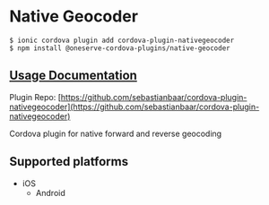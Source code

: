 # Native Geocoder

```
$ ionic cordova plugin add cordova-plugin-nativegeocoder
$ npm install @oneserve-cordova-plugins/native-geocoder
```

## [Usage Documentation](https://oneserve.gitbook.io/oneserve-cordova-plugins/plugins/native-geocoder/)

Plugin Repo: [https://github.com/sebastianbaar/cordova-plugin-nativegeocoder](https://github.com/sebastianbaar/cordova-plugin-nativegeocoder)

Cordova plugin for native forward and reverse geocoding

## Supported platforms

- iOS
  - Android
  


